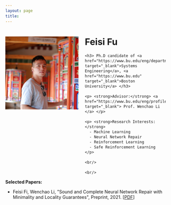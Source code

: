 ```yaml
---
layout: page
title: 
---
```


<div style="clear: both;">
  <div style="float: left; margin-right:20px;">
    <img src="Feisi_Fu.JPG" alt="" width="230" height="230">
  </div>
  <div>
    <h1> Feisi Fu </h1>
    
    <h3> Ph.D candidate of <a href="https://www.bu.edu/eng/departments/se/" target="_blank">Systems Engineering</a>, <a href="https://www.bu.edu" target="_blank">Boston University</a> </h3>
    
    <p> <strong>Advisor:</strong> <a href="https://www.bu.edu/eng/profile/39799/" target="_blank"> Prof. Wenchao Li </a> </p>
    
    <p> <strong>Research Interests:</strong> 
      - Machine Learning
      - Neural Network Repair
      - Reinforcement Learning
      - Safe Reinforcement Learning
    </p>
    
    <br/>
    
    <br/>
    
<p> <strong>Selected Papers:</strong> </p>

- Feisi Fi, Wenchao Li, "Sound and Complete Neural Network Repair with Minimality and Locality Guarantees", Preprint, 2021. [<a href="https://arxiv.org/abs/2110.07682" target="_blank">PDF</a>]
